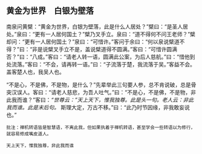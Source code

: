 ## 黄金为世界　白银为壁落

南泉问黄檗：“黄金为世界，白银为壁落，此是什么人居处？”檗曰：“是圣人居处。”泉曰：“更有一人居何国土？”檗乃叉手立。泉曰：“道不得何不问王老师？”檗却问：“更有一人居何国土？”泉曰：“可惜许。”客问于余曰：“何以泉说檗道不得？”曰：“非是说檗叉手立不是，盖说檗道得不圆满。”客曰：“可惜许圆满否？”曰：“八成。”客曰：“请老人转一语，圆满此公案，为后人慈航。”曰：“惜他到处流落。”客曰：“不会，请再转一语。”曰：“子流落于楚，我流落于吴。”客益不会。盖客楚人也，我吴人也。

“不是心，不是佛，不是物，是什么？”先辈举此三句要人参，总不肯说破，总是骨突汉误人。客曰：“请老人慈悲，为吾人吐气。”曰：“不是心，不是佛，不是物，非此我而谁？”客曰：*“世尊云：”天上天下，惟我独尊。此是头一句。老人云：非此我而谁。此是末后句。* 斯理大定，万古不移。”曰：“此乃时节因缘，非我敢妄说也。”

```xu
批注：禅机转语皆是智慧语，不离此我，但如果执着于禅机转语，甚至学会一些转语以为修行，就容易修成嘴皮道人。
```

```yang
天上天下，惟我独尊，非此我而谁
```
